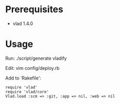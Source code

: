 # Prerequisites

* vlad 1.4.0

# Usage

Run:
    ./script/generate vladify

Edit:
	vim config/deploy.rb

Add to 'Rakefile':

    require 'vlad'
	require 'vlad/core'
	Vlad.load :scm => :git, :app => nil, :web => nil

